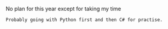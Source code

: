 No plan for this year except for taking my time

    Probably going with Python first and then C# for practise. 
